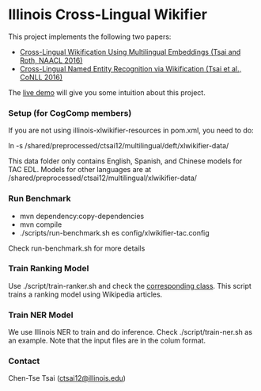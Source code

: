 # Illinois Cross-Lingual Wikifier
This project implements the following two papers:
* [Cross-Lingual Wikification Using Multilingual Embeddings (Tsai and Roth, NAACL 2016)](http://cogcomp.cs.illinois.edu/page/publication_view/785)
* [Cross-Lingual Named Entity Recognition via Wikification (Tsai et al., CoNLL 2016)](http://cogcomp.cs.illinois.edu/page/publication_view/796)

The [live demo](http://bilbo.cs.illinois.edu/~ctsai12/xlwikifier/) will give you some intuition about this project.

### Setup (for CogComp members)
If you are not using illinois-xlwikifier-resources in pom.xml, you need to do:

ln -s /shared/preprocessed/ctsai12/multilingual/deft/xlwikifier-data/

This data folder only contains English, Spanish, and Chinese models for TAC EDL. Models for other languages are at /shared/preprocessed/ctsai12/multilingual/xlwikifier-data/

### Run Benchmark
* mvn dependency:copy-dependencies
* mvn compile
* ./scripts/run-benchmark.sh es config/xlwikifier-tac.config

Check run-benchmark.sh for more details

### Train Ranking Model
Use ./script/train-ranker.sh and check the [corresponding class](https://github.com/cttsai/cross-lingual-wikifier/blob/demo/src/main/java/edu/illinois/cs/cogcomp/xlwikifier/core/Ranker.java). This script trains a ranking model using Wikipedia articles.

### Train NER Model

We use Illinois NER to train and do inference. Check ./script/train-ner.sh as an example. Note that the input files are in the colum format. 

### Contact
Chen-Tse Tsai (ctsai12@illinois.edu)
